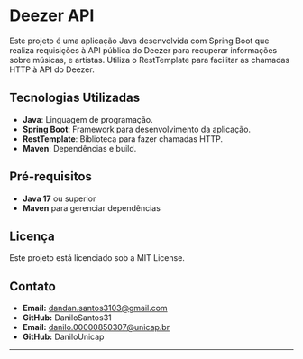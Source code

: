 # Deezer API

Este projeto é uma aplicação Java desenvolvida com Spring Boot que realiza requisições à API pública do Deezer para recuperar informações sobre músicas, e artistas. Utiliza o RestTemplate para facilitar as chamadas HTTP à API do Deezer.

## Tecnologias Utilizadas

- **Java**: Linguagem de programação.
- **Spring Boot**: Framework para desenvolvimento da aplicação.
- **RestTemplate**: Biblioteca para fazer chamadas HTTP.
- **Maven**: Dependências e build.

## Pré-requisitos

- **Java 17** ou superior
- **Maven** para gerenciar dependências

## Licença

Este projeto está licenciado sob a MIT License.

## Contato

- **Email:** dandan.santos3103@gmail.com
- **GitHub:** DaniloSantos31
- **Email:** [danilo.00000850307@unicap.br](mailto:danilo.00000850307@unicap.br)
- **GitHub:** DaniloUnicap

---
